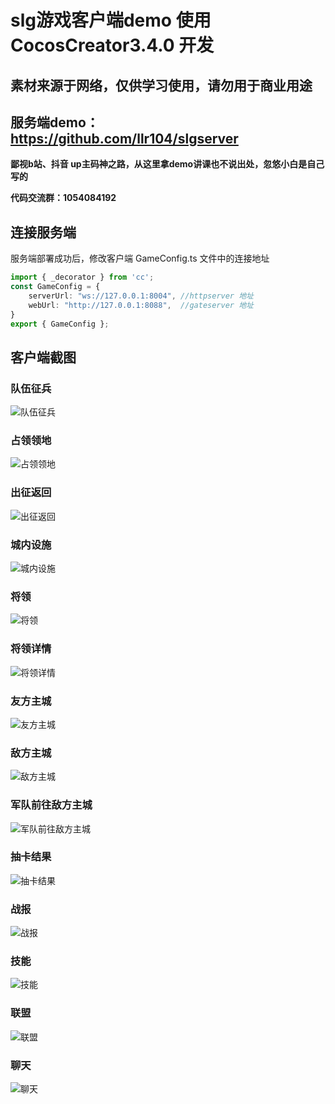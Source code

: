 # slg游戏客户端demo 使用CocosCreator3.4.0 开发
## 素材来源于网络，仅供学习使用，请勿用于商业用途
## 服务端demo：https://github.com/llr104/slgserver
**鄙视b站、抖音 up主码神之路，从这里拿demo讲课也不说出处，忽悠小白是自己写的**

**代码交流群：1054084192**

## 连接服务端

服务端部署成功后，修改客户端 GameConfig.ts 文件中的连接地址

```typescript
import { _decorator } from 'cc';
const GameConfig = {
    serverUrl: "ws://127.0.0.1:8004", //httpserver 地址
    webUrl: "http://127.0.0.1:8088",  //gateserver 地址
}
export { GameConfig };
```

## 客户端截图

### 队伍征兵
![队伍征兵](https://s1.imagehub.cc/images/2023/05/08/01.png)

### 占领领地
![占领领地](https://s1.imagehub.cc/images/2023/05/08/02.png)

### 出征返回
![出征返回](https://s1.imagehub.cc/images/2023/05/08/03.png)

### 城内设施
![城内设施](https://s1.imagehub.cc/images/2023/05/08/10.png)

### 将领
![将领](https://s1.imagehub.cc/images/2023/05/08/11a2c81d5956c6dee0.png)

### 将领详情
![将领详情](https://s1.imagehub.cc/images/2023/05/08/12.png)

### 友方主城
![友方主城](https://s1.imagehub.cc/images/2023/05/08/04.png)

### 敌方主城
![敌方主城](https://s1.imagehub.cc/images/2023/05/08/05.png)

### 军队前往敌方主城
![军队前往敌方主城](https://s1.imagehub.cc/images/2023/05/08/06.png)

### 抽卡结果
![抽卡结果](https://s1.imagehub.cc/images/2023/05/08/07.png)

### 战报
![战报](https://s1.imagehub.cc/images/2023/05/08/13.png)

### 技能
![技能](https://s1.imagehub.cc/images/2023/05/08/08.png)

### 联盟
![联盟](https://s1.imagehub.cc/images/2023/05/08/09.png)

### 聊天
![聊天](https://s1.imagehub.cc/images/2023/05/08/14.png)


